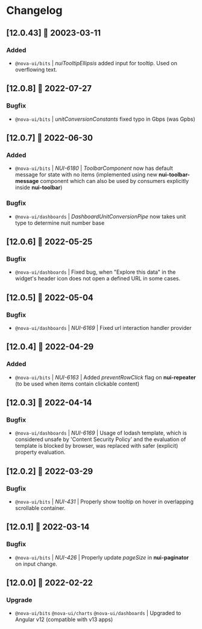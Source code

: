 # Changelog

## [12.0.43] 📅 20023-03-11

### Added

-   `@nova-ui/bits` | _nuiTooltipEllipsis_ added input for tooltip. Used on overflowing text.

## [12.0.8] 📅 2022-07-27

### Bugfix

-   `@nova-ui/bits` | _unitConversionConstants_ fixed typo in Gbps (was Gpbs)

## [12.0.7] 📅 2022-06-30

### Added

-   `@nova-ui/bits` | _NUI-6180_ | _ToolbarComponent_ now has default message for state with no items (implemented using new **nui-toolbar-message** component which can also be used by consumers explicitly inside **nui-toolbar**)

### Bugfix

-   `@nova-ui/dashboards` | _DashboardUnitConversionPipe_ now takes unit type to determine nuit number base

## [12.0.6] 📅 2022-05-25

### Bugfix

-   `@nova-ui/dashboards` | Fixed bug, when "Explore this data" in the widget's header icon does not open a defined URL in some cases.

## [12.0.5] 📅 2022-05-04

### Bugfix

-   `@nova-ui/dashboards` | _NUI-6169_ | Fixed url interaction handler provider

## [12.0.4] 📅 2022-04-29

### Added

-   `@nova-ui/bits` | _NUI-6163_ | Added _preventRowClick_ flag on **nui-repeater** (to be used when items contain clickable content)

</details>

## [12.0.3] 📅 2022-04-14

### Bugfix

-   `@nova-ui/dashboards` | _NUI-6169_ | Usage of lodash template, which is considered unsafe by 'Content Security Policy' and the evaluation of template is blocked by browser, was replaced with safer (explicit) property evaluation.

## [12.0.2] 📅 2022-03-29

### Bugfix

-   `@nova-ui/bits` | _NUI-431_ | Properly show tooltip on hover in overlapping scrollable container.

## [12.0.1] 📅 2022-03-14

### Bugfix

-   `@nova-ui/bits` | _NUI-426_ | Properly update _pageSize_ in **nui-paginator** on input change.

## [12.0.0] 📅 2022-02-22

### Upgrade

-   `@nova-ui/bits` `@nova-ui/charts` `@nova-ui/dashboards` | Upgraded to Angular v12 (compatible with v13 apps)
